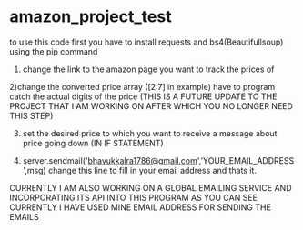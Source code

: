# amazon_project_test
to use this code first you have to install requests and bs4(Beautifullsoup) using the pip command

1) change the link to the amazon page you want to track the prices of

2)change the converted price array ([2:7]  in example) have to program catch the actual digits of the price
(THIS IS A FUTURE UPDATE TO THE PROJECT THAT I AM WORKING ON AFTER WHICH YOU NO LONGER NEED THIS STEP)

3) set the desired price to which you want to receive a message about price going down
(IN IF STATEMENT)

4) server.sendmail('bhavukkalra1786@gmail.com','YOUR_EMAIL_ADDRESS',msg)  change this line to fill in your email address and thats it.

CURRENTLY I AM ALSO WORKING ON A GLOBAL EMAILING SERVICE AND INCORPORATING ITS API INTO THIS PROGRAM AS YOU CAN SEE CURRENTLY I HAVE USED MINE EMAIL ADDRESS FOR SENDING THE EMAILS 

